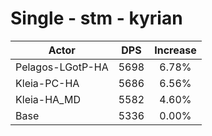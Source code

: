 # Single - stm - kyrian
| Actor | DPS | Increase |
|---|:---:|:---:|
|Pelagos-LGotP-HA|5698|6.78%|
|Kleia-PC-HA|5686|6.56%|
|Kleia-HA_MD|5582|4.60%|
|Base|5336|0.00%|
